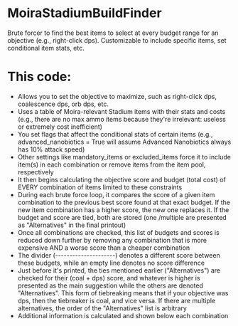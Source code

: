 # MoiraStadiumBuildFinder
Brute forcer to find the best items to select at every budget range for an objective (e.g., right-click dps). Customizable to include specific items, set conditional item stats, etc.


# This code:
- Allows you to set the objective to maximize, such as right-click dps, coalescence dps, orb dps, etc.
- Uses a table of Moira-relevant Stadium items with their stats and costs (e.g., there are no max ammo items because they're irrelevant: useless or extremely cost inefficient)
- You set flags that affect the conditional stats of certain items (e.g., advanced_nanobiotics = True will assume Advanced Nanobiotics always has 10% attack speed)
- Other settings like mandatory_items or excluded_items force it to include item(s) in each combination or remove items from the item pool, respectively
- It then begins calculating the objective score and budget (total cost) of EVERY combination of items limited to these constraints
- During each brute force loop, it compares the score of a given item combination to the previous best score found at that exact budget. If the new item combination has a higher score, the new one replaces it. If the budget and score are tied, both are stored (one /multiple are presented as "Alternatives" in the final printout)
- Once all combinations are checked, this list of budgets and scores is reduced down further by removing any combination that is more expensive AND a worse score than a cheaper combination
- The divider (---------------------) denotes a different score between these budgets, while an empty line denotes no score difference
- Just before it's printed, the ties mentioned earlier ("Alternatives") are checked for their (coal + dps) score, and whatever is higher is presented as the main suggestion while the others are denoted "Alternatives". This form of tiebreaking means that if your objective was dps, then the tiebreaker is coal, and vice versa. If there are multiple alternatives, the order of the "Alternatives" list is arbitrary
- Additional information is calculated and shown below each combination
